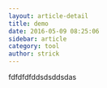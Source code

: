 ```yaml
---
layout: article-detail
title: demo
date: 2016-05-09 08:25:06
sidebar: article
category: tool
author: strick
---
```


<p style="display:none">文章摘要写入位置。</p>
<!--excerpt-->

fdfdfdfddsdsddsdas